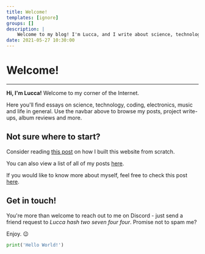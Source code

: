 ```yaml
---
title: Welcome!
templates: [ignore]
groups: []
description: | 
    Welcome to my blog! I'm Lucca, and I write about science, technology, music, and more.
date: 2021-05-27 10:30:00
--- 
```


# Welcome!

---

**Hi, I'm Lucca!** Welcome to my corner of the Internet.

Here you'll find essays on science, technology, coding, electronics, music and life in general. Use the navbar above to browse my posts, project write-ups, album reviews and more.

## Not sure where to start? 

Consider reading [this post](/making-the-website) on how I built this website from scratch. 

You can also view a list of all of my posts [here](/all). 

If you would like to know more about myself, feel free to check this post [here](/me).

## Get in touch!

You're more than welcome to reach out to me on Discord - just send a friend request to *Lucca hash two seven four four*. Promise not to spam me?

Enjoy. 😉

```py
print('Hello World!')
```